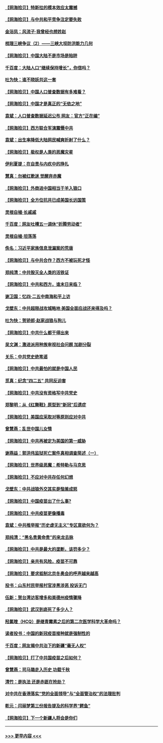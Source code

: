 #### [【网海拾贝】特斯拉的模本效应太震撼](../pages/nsc993/n12925626.md?t=05081401) 
#### [【网海拾贝】与中共和平竞争注定要失败](../pages/nsc993/n12923326.md?t=05081401) 
#### [金浴凤：风流子‧我曾经也想姓赵](../pages/nsc993/n12920911.md?t=05081401) 
#### [梳理三峡争议（2）——三峡大坝防洪能力几何](../pages/nsc993/n12920173.md?t=05081401) 
#### [【网海拾贝】中国大陆不是市场是陷阱](../pages/nsc993/n12920143.md?t=05081401) 
#### [千百度：大陆人口“继续保持增长”，你信吗？](../pages/nsc993/n12918946.md?t=05081401) 
#### [吐为快：谁不晓妖共这一套](../pages/nsc993/n12918941.md?t=05081401) 
#### [【网海拾贝】中国人口普查数据有多难看？](../pages/nsc993/n12917822.md?t=05081401) 
#### [【网海拾贝】中国才是真正的“无依之地”](../pages/nsc993/n12915845.md?t=05081401) 
#### [袁斌：人口普查数据延迟公布 网友：官方“正在编”](../pages/nsc993/n12915748.md?t=05081401) 
#### [【网海拾贝】西方联合军演震慑中共](../pages/nsc993/n12913466.md?t=05081401) 
#### [袁斌：出生率降低大陆网民喊爽折射了什么？](../pages/nsc993/n12913365.md?t=05081401) 
#### [【网海拾贝】极权是人类的恶魔灾星](../pages/nsc993/n12910697.md?t=05081401) 
#### [伊利夏提：在自责与内疚中的挣扎](../pages/nsc993/n12910493.md?t=05081401) 
#### [慧真：勿被红歌迷 觉醒弃赤魔](../pages/nsc993/n12910485.md?t=05081401) 
#### [【网海拾贝】外商进中国相当于羊入狼口](../pages/nsc993/n12908274.md?t=05081401) 
#### [【网海拾贝】全方位抗共已成美国长远国策](../pages/nsc993/n12906878.md?t=05081401) 
#### [灵根自植‧长戚戚](../pages/nsc993/n12905585.md?t=05081401) 
#### [千百度：网友吐槽五一调休“折腾劳动者”](../pages/nsc993/n12905934.md?t=05081401) 
#### [灵根自植‧坦荡荡](../pages/nsc993/n12905562.md?t=05081401) 
#### [佚名：习近平家族信息泄漏案的荒唐](../pages/nsc993/n12904705.md?t=05081401) 
#### [【网海拾贝】与中共合作？西方不被玩死才怪](../pages/nsc993/n12903873.md?t=05081401) 
#### [郑纯清：中共毁灭全人类的活铁证](../pages/nsc993/n12903785.md?t=05081401) 
#### [【网海拾贝】中共和西方，谁末日来临？](../pages/nsc993/n12903482.md?t=05081401) 
#### [谢卫国：忆四‧二五中南海和平上访](../pages/nsc993/n12902192.md?t=05081401) 
#### [戈壁东：中共超限战攻城略地 美国全面应战还来得及吗？](../pages/nsc993/n12902297.md?t=05081401) 
#### [吐为快：贺骄郎‧赵家战狼与狗儿](../pages/nsc993/n12902280.md?t=05081401) 
#### [【网海拾贝】中共什么都干得出来](../pages/nsc993/n12897500.md?t=05081401) 
#### [吴文渊：激进派用种族审视社会问题 加剧分裂](../pages/nsc993/n12893881.md?t=05081401) 
#### [关乐：中共党史绝笔谣](../pages/nsc993/n12897270.md?t=05081401) 
#### [【网海拾贝】中共最怕的就是中国人民](../pages/nsc993/n12894705.md?t=05081401) 
#### [觅真：纪念“四二五” 共同反迫害](../pages/nsc993/n12894553.md?t=05081401) 
#### [【网海拾贝】中共没有资格写中共党史](../pages/nsc993/n12892231.md?t=05081401) 
#### [郑黎明：从《红舞鞋》原型到“新冠”后遗症](../pages/nsc993/n12890469.md?t=05081401) 
#### [【网海拾贝】美国应采取对等原则应对中共](../pages/nsc993/n12889176.md?t=05081401) 
#### [曾慧燕：乱世中国儿女情](../pages/nsc993/n12887931.md?t=05081401) 
#### [【网海拾贝】中共再被定为美国的第一威胁](../pages/nsc993/n12887580.md?t=05081401) 
#### [谢燕益：郭洪伟监狱死亡案件真相调查简述（一）](../pages/nsc993/n12885648.md?t=05081401) 
#### [【网海拾贝】世界级恶魔：希特勒与马克思](../pages/nsc993/n12884062.md?t=05081401) 
#### [【网海拾贝】不应对中共存任何幻想](../pages/nsc993/n12881460.md?t=05081401) 
#### [戈壁东：中共战狼外交其实是恼羞成怒](../pages/nsc993/n12880392.md?t=05081401) 
#### [【网海拾贝】中国疫苗出了什么事?](../pages/nsc993/n12879124.md?t=05081401) 
#### [【网海拾贝】中共疫苗更像播毒](../pages/nsc993/n12876631.md?t=05081401) 
#### [袁斌：中共推举报“历史虚无主义”专区意欲何为？](../pages/nsc993/n12876530.md?t=05081401) 
#### [郑纯清：“黑名贵黄命贵”的来龙去脉](../pages/nsc993/n12875589.md?t=05081401) 
#### [【网海拾贝】中共是最大的垄断，该罚多少？](../pages/nsc993/n12874006.md?t=05081401) 
#### [【网海拾贝】亲共有风险，疫苗不可靠](../pages/nsc993/n12872224.md?t=05081401) 
#### [【网海拾贝】要求抵制北京冬奥会的呼声越来越高](../pages/nsc993/n12868962.md?t=05081401) 
#### [投书：山东村民举报村官涉黑涉恶 投诉无门](../pages/nsc993/n12869726.md?t=05081401) 
#### [伍新：贺台湾访客增多和美德州疫情骤降](../pages/nsc993/n12865651.md?t=05081401) 
#### [【网海拾贝】武汉到底死了多少人？](../pages/nsc993/n12863707.md?t=05081401) 
#### [羟氯喹（HCQ）是继青霉素之后的第二次医学科学大革命吗？](../pages/nsc993/n12638564.md?t=05081401) 
#### [读者投书：中国的新冠疫苗接种就是强制性的](../pages/nsc993/n12859932.md?t=05081401) 
#### [千百度：网友揭中共治下的新疆“毫无人权”](../pages/nsc993/n12858385.md?t=05081401) 
#### [【网海拾贝】打了中共国疫苗之后如何？](../pages/nsc993/n12857866.md?t=05081401) 
#### [曾慧燕：司马璐走入历史 功载千秋](../pages/nsc993/n12856996.md?t=05081401) 
#### [清竹：是执法 还是赤匪在抢劫？](../pages/nsc993/n12856952.md?t=05081401) 
#### [对中共在香港落实“党的全面领导”与“全面管治权”的法理批判](../pages/nsc993/n12856929.md?t=05081401) 
#### [乾元：闫丽梦第三份报告提及的科学界“鳄鱼”](../pages/nsc993/n12855985.md?t=05081401) 
#### [【网海拾贝】下一个新疆人将会是你们](../pages/nsc993/n12855864.md?t=05081401) 

----
#### [ >>> 更早内容 <<< ](../indexes/nsc993-earlier.md)
